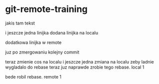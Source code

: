 # git-remote-training

jakis tam tekst

i jeszcze jedna linijka
dodana linijka na localu

dodatkowa linijka w remote

juz po zmergowaniu kolejny commit

teraz zmienie cos na localu
i jeszcze jedna zmiana na localu zeby ladnie wygladalo do rebase
teraz juz naprawde zrobie tego rebase. local 1

bede robil rebase. remote 1
